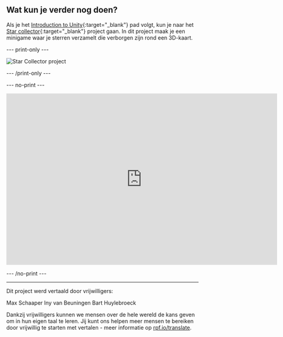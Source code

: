 ## Wat kun je verder nog doen?

Als je het [Introduction to Unity](https://projects.raspberrypi.org/nl-NL/raspberrypi/unity-intro){:target="_blank"} pad volgt, kun je naar het [Star collector](https://projects.raspberrypi.org/nl-NL/projects/star-collector){:target="_blank"} project gaan. In dit project maak je een minigame waar je sterren verzamelt die verborgen zijn rond een 3D-kaart.

--- print-only ---

![Star Collector project](images/star-collector-project.png)

--- /print-only ---

--- no-print ---

<iframe allowtransparency="true" width="710" height="450" src="https://star-collector-basic.rpfilt.repl.co" frameborder="0"></iframe>

--- /no-print ---

***
Dit project werd vertaald door vrijwilligers:

Max Schaaper
Iny van Beuningen
Bart Huylebroeck

Dankzij vrijwilligers kunnen we mensen over de hele wereld de kans geven om in hun eigen taal te leren. Jij kunt ons helpen meer mensen te bereiken door vrijwillig te starten met vertalen - meer informatie op [rpf.io/translate](https://rpf.io/translate).